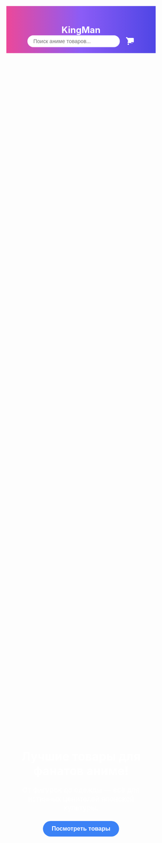 <!DOCTYPE html>
<html lang="ru">
<head>
  <meta charset="UTF-8" />
  <meta name="viewport" content="width=device-width, initial-scale=1.0"/>
  <title>KingMan - Аниме Магазин</title>
  <link href="https://fonts.googleapis.com/css2?family=Inter :wght@400;600;700&display=swap" rel="stylesheet">
  <style>
    * {
      box-sizing: border-box;
      margin: 0;
      padding: 0;
    }

    body {
      font-family: 'Inter', sans-serif;
      background-color: #f9fafb;
      color: #1f2937;
    }

    a {
      text-decoration: none;
      color: inherit;
    }

    header {
      background: linear-gradient(to right, #ec4899, #8b5cf6, #4f46e5);
      color: white;
      padding: 1rem 1.5rem;
      position: sticky;
      top: 0;
      z-index: 50;
      display: flex;
      justify-content: space-between;
      align-items: center;
    }

    .container {
      max-width: 1200px;
      margin: 0 auto;
      padding: 0 1rem;
    }

    header h1 {
      font-size: 1.5rem;
      font-weight: bold;
    }

    .search-cart {
      display: flex;
      align-items: center;
      gap: 1rem;
    }

    .search-input {
      padding: 0.5rem 1rem;
      border-radius: 999px;
      border: none;
      width: 150px;
      max-width: 300px;
      font-size: 0.9rem;
    }

    .cart-icon {
      position: relative;
      cursor: pointer;
    }

    .cart-icon svg {
      width: 24px;
      height: 24px;
    }

    .cart-count {
      position: absolute;
      top: -8px;
      right: -8px;
      background: red;
      color: white;
      font-size: 0.7rem;
      border-radius: 999px;
      width: 18px;
      height: 18px;
      display: flex;
      align-items: center;
      justify-content: center;
    }

    /* Hero Section */
    .hero {
      position: relative;
      background-image: url('https://placehold.co/1600x900?text=Welcome+to+KingMan ');
      background-size: cover;
      background-position: center;
      height: 96vh;
      display: flex;
      align-items: center;
      justify-content: center;
      color: white;
    }

    .hero::before {
      content: '';
      position: absolute;
      inset: 0;
      background-color: rgba(0, 0, 0, 0.5);
    }

    .hero-content {
      position: relative;
      z-index: 1;
      text-align: center;
      max-width: 800px;
      padding: 1rem;
    }

    .hero-content h2 {
      font-size: 2rem;
      margin-bottom: 1rem;
    }

    .hero-content p {
      font-size: 1.2rem;
      margin-bottom: 1.5rem;
    }

    .hero-content button {
      background: #3b82f6;
      color: white;
      padding: 0.75rem 1.5rem;
      border: none;
      border-radius: 999px;
      font-size: 1rem;
      font-weight: bold;
      cursor: pointer;
      transition: background 0.3s ease;
    }

    .hero-content button:hover {
      background: #2563eb;
    }

    /* Categories */
    .categories {
      background-color: white;
      padding: 2rem 1rem;
      text-align: center;
    }

    .category-buttons {
      display: flex;
      flex-wrap: wrap;
      justify-content: center;
      gap: 1rem;
    }

    .category-button {
      padding: 0.5rem 1rem;
      border: 1px solid #d1d5db;
      border-radius: 999px;
      cursor: pointer;
      transition: all 0.3s ease;
    }

    .category-button.active {
      background: linear-gradient(to right, #ec4899, #8b5cf6);
      color: white;
      border-color: transparent;
    }

    /* Products */
    .products {
      background-color: #f3f4f6;
      padding: 2rem 1rem;
    }

    .products h2 {
      text-align: center;
      font-size: 1.8rem;
      margin-bottom: 2rem;
    }

    .product-grid {
      display: grid;
      grid-template-columns: repeat(auto-fit, minmax(220px, 1fr));
      gap: 1.5rem;
    }

    .product-card {
      background-color: white;
      border-radius: 0.5rem;
      overflow: hidden;
      box-shadow: 0 4px 12px rgba(0, 0, 0, 0.05);
      transition: transform 0.3s ease, box-shadow 0.3s ease;
    }

    .product-card:hover {
      transform: scale(1.03);
      box-shadow: 0 8px 16px rgba(0, 0, 0, 0.1);
    }

    .product-card img {
      width: 100%;
      height: 256px;
      object-fit: cover;
    }

    .product-info {
      padding: 1rem;
    }

    .product-info h3 {
      font-size: 1rem;
      font-weight: 600;
      margin-bottom: 0.5rem;
    }

    .product-info p {
      font-size: 0.9rem;
      color: #6b7280;
    }

    .add-to-cart {
      margin-top: 0.75rem;
      background: linear-gradient(to right, #ec4899, #8b5cf6);
      color: white;
      padding: 0.5rem;
      border: none;
      border-radius: 0.375rem;
      width: 100%;
      cursor: pointer;
      transition: opacity 0.3s ease;
    }

    .add-to-cart:hover {
      opacity: 0.9;
    }

    /* Footer */
    footer {
      background-color: #111827;
      color: #9ca3af;
      padding: 2rem 1rem;
      text-align: center;
    }

    footer h3 {
      font-size: 1.2rem;
      color: white;
      margin-bottom: 0.5rem;
    }

    footer .socials {
      margin-top: 1rem;
    }

    footer .socials a {
      margin: 0 0.75rem;
      color: #87708f;
      transition: color 0.3s ease;
    }

    footer .socials a:hover {
      color: #ec4899;
    }

    @media (min-width: 768px) {
      .search-input {
        width: 250px;
      }
    }
  </style>
</head>
<body>

<!-- Header -->
<header>
  <div class="container">
    <h1>KingMan</h1>
    <div class="search-cart">
      <input type="text" class="search-input" placeholder="Поиск аниме товаров..." id="searchInput"/>
      <div class="cart-icon" onclick="alert('Корзина пока пуста!')">
        <svg viewBox="0 0 24 24" fill="currentColor">
          <path d="M7 18c-1.1 0-1.99.9-1.99 2S5.9 22 7 22s2-.9 2-2-.9-2-2-2zM1 2v2h2l3.6 7.59-1.35 2.45c-.16.29-.25.62-.25.96 0 1.1.9 2 2 2h12v-2H7.42c-.14 0-.25-.11-.25-.25L7.1 15H20c1.1 0 2-.9 2-2V5c0-1.1-.9-2-2-2H5.21l-.94-2H1zm16 16c-1.1 0-2-.9-2-2s.9-2 2-2 2 .9 2 2-.9 2-2 2z" />
        </svg>
        <span class="cart-count" style="display: none;" id="cartCount">0</span>
      </div>
    </div>
  </div>
</header>

<!-- Hero -->
<section class="hero">
  <div class="hero-content">
    <h2>Лучшие товары для фанатов аниме!</h2>
    <p>От фигурок до одежды — всё для истинных ценителей японской культуры.</p>
    <button>Посмотреть товары</button>
  </div>
</section>

<!-- Categories -->
<section class="categories">
  <div class="container">
    <h2>Категории</h2>
    <div class="category-buttons" id="categoryButtons">
      <button class="category-button active" data-category="all">Все товары</button>
      <button class="category-button" data-category="figures">Фигурки</button>
      <button class="category-button" data-category="manga">Манга</button>
      <button class="category-button" data-category="apparel">Одежда</button>
      <button class="category-button" data-category="cosplay">Косплей</button>
      <button class="category-button" data-category="posters">Постеры</button>
    </div>
  </div>
</section>

<!-- Products -->
<section class="products">
  <div class="container">
    <h2>Товары</h2>
    <div class="product-grid" id="productGrid">
      <!-- Динамические товары будут вставлены здесь -->
    </div>
  </div>
</section>

<!-- Footer -->
<footer>
  <div class="container">
    <h3>KingMan</h3>
    <p>© 2025 Все права защищены</p>
    <div class="socials">
      <a href="#">Instagram</a>
      <a href="#">Twitter</a>
      <a href="#">Discord</a>
    </div>
  </div>
</footer>

<script>
  const products = [
    { id: 1, name: "Наруто Узумаки Фигурка", category: "figures", price: "$29.99", image: "https://placehold.co/300x400?text=Naruto " },
    { id: 2, name: "Манга Тетрадь Смерти Том 1", category: "manga", price: "$15.99", image: "https://placehold.co/300x400?text=Death+Note " },
    { id: 3, name: "Худи с принтом Мегумин", category: "apparel", price: "$39.99", image: "https://placehold.co/300x400?text=Megumin " },
    { id: 4, name: "Косплейный парик Рё Такенака", category: "cosplay", price: "$24.99", image: "https://placehold.co/300x400?text=Ryo " },
    { id: 5, name: "Плакат Драконий Клан", category: "posters", price: "$12.99", image: "https://placehold.co/300x400?text=Dragon+Clan " },
    { id: 6, name: "Футболка Лавкрафт", category: "apparel", price: "$22.99", image: "https://placehold.co/300x400?text=Lovecraft " },
    { id: 7, name: "Манга Атака Титанов Том 15", category: "manga", price: "$18.99", image: "https://placehold.co/300x400?text=Titan+Attack " },
    { id: 8, name: "Фигурка Эрины из School Days", category: "figures", price: "$34.99", image: "https://placehold.co/300x400?text=Erina " },
    { id: 9, name: "Косплейный меч из Sword Art Online", category: "cosplay", price: "$49.99", image: "https://placehold.co/300x400?text=Sword+Art " },
    { id: 10, name: "Плакат Сейлор Мун", category: "posters", price: "$14.99", image: "https://placehold.co/300x400?text=Sailor+Moon " }
  ];

  let cartCount = 0;

  function addToCart() {
    cartCount++;
    document.getElementById("cartCount").textContent = cartCount;
    document.getElementById("cartCount").style.display = "block";
    alert("Товар добавлен в корзину!");
  }

  function renderProducts(filteredProducts) {
    const container = document.getElementById("productGrid");
    container.innerHTML = "";

    if (filteredProducts.length === 0) {
      container.innerHTML = "<p class='col-span-full text-center py-10'>Товаров по вашему запросу не найдено.</p>";
      return;
    }

    filteredProducts.forEach(product => {
      const card = document.createElement("div");
      card.className = "product-card";
      card.innerHTML = `
        <img src="${product.image}" alt="${product.name}">
        <div class="product-info">
          <h3>${product.name}</h3>
          <p>${product.price}</p>
          <button class="add-to-cart" onclick="addToCart()">В корзину</button>
        </div>
      `;
      container.appendChild(card);
    });
  }

  function filterProducts() {
    const query = document.getElementById("searchInput").value.toLowerCase();
    const category = document.querySelector(".category-button.active").dataset.category;

    const filtered = products.filter(p => {
      return (category === "all" || p.category === category) && p.name.toLowerCase().includes(query);
    });

    renderProducts(filtered);
  }

  document.getElementById("searchInput").addEventListener("input", filterProducts);
  document.getElementById("categoryButtons").addEventListener("click", (e) => {
    if (e.target.classList.contains("category-button")) {
      document.querySelectorAll(".category-button").forEach(btn => btn.classList.remove("active"));
      e.target.classList.add("active");
      filterProducts();
    }
  });

  // Initial render
  renderProducts(products);
</script>

</body>
</html>
